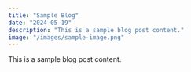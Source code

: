 ```yaml
---
title: "Sample Blog"
date: "2024-05-19"
description: "This is a sample blog post content."
image: "/images/sample-image.png"
---
```

This is a sample blog post content.
